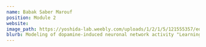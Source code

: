 ```yaml
---
name: Babak Saber Marouf 
position: Module 2
website: 
image_path: https://yoshida-lab.weebly.com/uploads/1/2/1/5/121555357/editor/babak-sky.jpg?1547198427
blurb: Modeling of dopamine-induced neuronal network activity "Learning conditional associations - rich temporal context and involvement of hippocampus medial temporal lobe"
---
```


